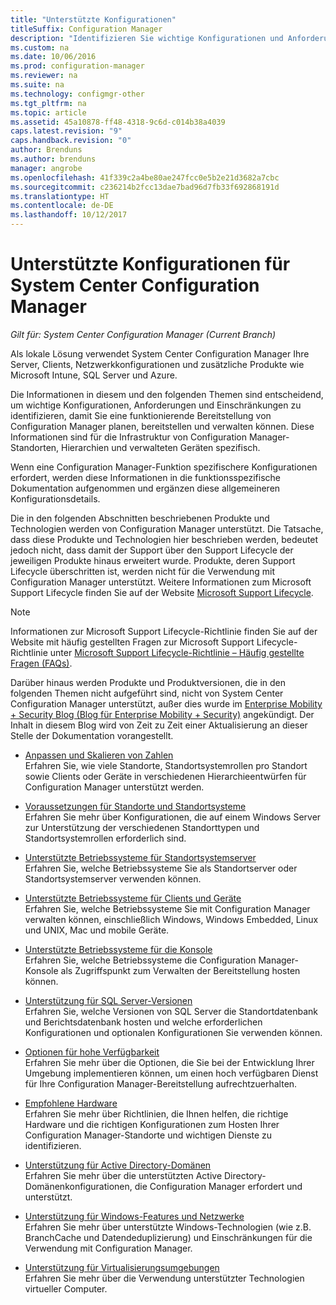 ```yaml
---
title: "Unterstützte Konfigurationen"
titleSuffix: Configuration Manager
description: "Identifizieren Sie wichtige Konfigurationen und Anforderungen, damit Sie eine funktionierende Bereitstellung von System Center Configuration Manager planen, bereitstellen und verwalten können."
ms.custom: na
ms.date: 10/06/2016
ms.prod: configuration-manager
ms.reviewer: na
ms.suite: na
ms.technology: configmgr-other
ms.tgt_pltfrm: na
ms.topic: article
ms.assetid: 45a10878-ff48-4318-9c6d-c014b38a4039
caps.latest.revision: "9"
caps.handback.revision: "0"
author: Brenduns
ms.author: brenduns
manager: angrobe
ms.openlocfilehash: 41f339c2a4be80ae247fcc0e5b2e21d3682a7cbc
ms.sourcegitcommit: c236214b2fcc13dae7bad96d7fb33f692868191d
ms.translationtype: HT
ms.contentlocale: de-DE
ms.lasthandoff: 10/12/2017
---
```

# <a name="supported-configurations-for-system-center-configuration-manager"></a>Unterstützte Konfigurationen für System Center Configuration Manager

*Gilt für: System Center Configuration Manager (Current Branch)*

Als lokale Lösung verwendet System Center Configuration Manager Ihre Server, Clients, Netzwerkkonfigurationen und zusätzliche Produkte wie Microsoft Intune, SQL Server und Azure.

Die Informationen in diesem und den folgenden Themen sind entscheidend, um wichtige Konfigurationen, Anforderungen und Einschränkungen zu identifizieren, damit Sie eine funktionierende Bereitstellung von Configuration Manager planen, bereitstellen und verwalten können.  Diese Informationen sind für die Infrastruktur von Configuration Manager-Standorten, Hierarchien und verwalteten Geräten spezifisch.

Wenn eine Configuration Manager-Funktion spezifischere Konfigurationen erfordert, werden diese Informationen in die funktionsspezifische Dokumentation aufgenommen und ergänzen diese allgemeineren Konfigurationsdetails.  

 Die in den folgenden Abschnitten beschriebenen Produkte und Technologien werden von Configuration Manager unterstützt. Die Tatsache, dass diese Produkte und Technologien hier beschrieben werden, bedeutet jedoch nicht, dass damit der Support über den Support Lifecycle der jeweiligen Produkte hinaus erweitert wurde. Produkte, deren Support Lifecycle überschritten ist, werden nicht für die Verwendung mit Configuration Manager unterstützt. Weitere Informationen zum Microsoft Support Lifecycle finden Sie auf der Website [Microsoft Support Lifecycle](http://go.microsoft.com/fwlink/p/?LinkId=208270).  

> [!NOTE]  
>  Informationen zur Microsoft Support Lifecycle-Richtlinie finden Sie auf der Website mit häufig gestellten Fragen zur Microsoft Support Lifecycle-Richtlinie unter [Microsoft Support Lifecycle-Richtlinie – Häufig gestellte Fragen (FAQs)](http://go.microsoft.com/fwlink/p/?LinkId=31976).  

 Darüber hinaus werden Produkte und Produktversionen, die in den folgenden Themen nicht aufgeführt sind, nicht von System Center Configuration Manager unterstützt, außer dies wurde im [Enterprise Mobility + Security Blog (Blog für Enterprise Mobility + Security)](https://blogs.technet.microsoft.com/enterprisemobility/) angekündigt.  Der Inhalt in diesem Blog wird von Zeit zu Zeit einer Aktualisierung an dieser Stelle der Dokumentation vorangestellt.


-  [Anpassen und Skalieren von Zahlen](../../../core/plan-design/configs/size-and-scale-numbers.md)  
Erfahren Sie, wie viele Standorte, Standortsystemrollen pro Standort sowie Clients oder Geräte in verschiedenen Hierarchieentwürfen für Configuration Manager unterstützt werden.

-  [Voraussetzungen für Standorte und Standortsysteme](../../../core/plan-design/configs/site-and-site-system-prerequisites.md)  
Erfahren Sie mehr über Konfigurationen, die auf einem Windows Server zur Unterstützung der verschiedenen Standorttypen und Standortsystemrollen erforderlich sind.

-  [Unterstützte Betriebssysteme für Standortsystemserver](../../../core/plan-design/configs/supported-operating-systems-for-site-system-servers.md)  
Erfahren Sie, welche Betriebssysteme Sie als Standortserver oder Standortsystemserver verwenden können.

-  [Unterstützte Betriebssysteme für Clients und Geräte](../../../core/plan-design/configs/supported-operating-systems-for-clients-and-devices.md)  
Erfahren Sie, welche Betriebssysteme Sie mit Configuration Manager verwalten können, einschließlich Windows, Windows Embedded, Linux und UNIX, Mac und mobile Geräte.

-  [Unterstützte Betriebssysteme für die Konsole](../../../core/plan-design/configs/supported-operating-systems-consoles.md)  
Erfahren Sie, welche Betriebssysteme die Configuration Manager-Konsole als Zugriffspunkt zum Verwalten der Bereitstellung hosten können.  

-  [Unterstützung für SQL Server-Versionen](../../../core/plan-design/configs/support-for-sql-server-versions.md)  
Erfahren Sie, welche Versionen von SQL Server die Standortdatenbank und Berichtsdatenbank hosten und welche erforderlichen Konfigurationen und optionalen Konfigurationen Sie verwenden können.

-  [Optionen für hohe Verfügbarkeit](../../../protect/understand/high-availability-options.md)  
Erfahren Sie mehr über die Optionen, die Sie bei der Entwicklung Ihrer Umgebung implementieren können, um einen hoch verfügbaren Dienst für Ihre Configuration Manager-Bereitstellung aufrechtzuerhalten.

-  [Empfohlene Hardware](../../../core/plan-design/configs/recommended-hardware.md)  
Erfahren Sie mehr über Richtlinien, die Ihnen helfen, die richtige Hardware und die richtigen Konfigurationen zum Hosten Ihrer Configuration Manager-Standorte und wichtigen Dienste zu identifizieren.

-  [Unterstützung für Active Directory-Domänen](../../../core/plan-design/configs/support-for-active-directory-domains.md)  
Erfahren Sie mehr über die unterstützten Active Directory-Domänenkonfigurationen, die Configuration Manager erfordert und unterstützt.

-  [Unterstützung für Windows-Features und Netzwerke](../../../core/plan-design/configs/support-for-windows-features-and-networks.md)  
Erfahren Sie mehr über unterstützte Windows-Technologien (wie z.B. BranchCache und Datendeduplizierung) und Einschränkungen für die Verwendung mit Configuration Manager.

-  [Unterstützung für Virtualisierungsumgebungen](../../../core/plan-design/configs/support-for-virtualization-environments.md)  
Erfahren Sie mehr über die Verwendung unterstützter Technologien virtueller Computer.
